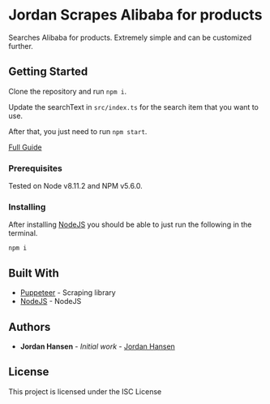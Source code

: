 # Jordan Scrapes Alibaba for products

Searches Alibaba for products. Extremely simple and can be customized further.

## Getting Started

Clone the repository and run `npm i`. 

Update the searchText in `src/index.ts` for the search item that you want to use.

After that, you just need to run `npm start`.

[Full Guide](https://javascriptwebscrapingguy.com/jordan-scrapes-alibaba/)

### Prerequisites

Tested on Node v8.11.2 and NPM v5.6.0.

### Installing

After installing [NodeJS](https://nodejs.org/en/) you should be able to just run the following in the terminal.

```
npm i
```

## Built With

* [Puppeteer](https://github.com/GoogleChrome/puppeteer) - Scraping library
* [NodeJS](https://nodejs.org/en/) - NodeJS

## Authors

* **Jordan Hansen** - *Initial work* - [Jordan Hansen](https://github.com/aarmora)


## License

This project is licensed under the ISC License
